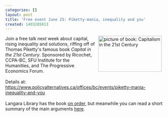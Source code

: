 ```yaml
---
categories: []
layout: post
title: 'Free event June 25: Piketty-mania, inequality and you'
created: 1403285013
---
```

<p><a href="https://www.policyalternatives.ca/offices/bc/events/piketty-mania-inequality-and-you" target="_blank"><img alt="picture of book: Capitalism in the 21st Century" src="https://www.policyalternatives.ca/sites/default/files/uploads/publications/Piketty.jpg" style="width: 200px; height: 113px; float: right; margin-right: 10px; margin-left: 10px;" /></a>Join a free talk next week about capital, rising inequality and solutions, riffing off of Thomas Piketty&#39;s famous book <em>Capital in the 21st Century</em>. Sponsored by Ricochet, CCPA-BC, SFU Institute for the Humanities, and The Progressive Economics Forum.<br />
	<br />
	Details at:<br />
	<a href="https://www.policyalternatives.ca/offices/bc/events/piketty-mania-inequality-and-you" target="_blank">https://www.policyalternatives.ca/offices/bc/events/piketty-mania-inequality-and-you</a><br />
	<br />
	Langara Library has the book <a href="http://encore.langara.bc.ca/iii/encore/record/C__Rb1421171__Scapital%20century__Orightresult__U__X2__T?lang=eng&amp;suite=beta" target="_blank">on order</a>, but meanwhile you can read a short summary of the main arguments <a href="http://mpra.ub.uni-muenchen.de/52384/1/MPRA_paper_52384.pdf" target="_blank">here</a>.</p>
